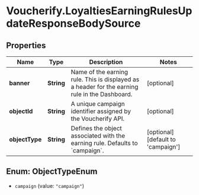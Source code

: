 # Voucherify.LoyaltiesEarningRulesUpdateResponseBodySource

## Properties

Name | Type | Description | Notes
------------ | ------------- | ------------- | -------------
**banner** | **String** | Name of the earning rule. This is displayed as a header for the earning rule in the Dashboard. | [optional] 
**objectId** | **String** | A unique campaign identifier assigned by the Voucherify API. | [optional] 
**objectType** | **String** | Defines the object associated with the earning rule. Defaults to &#x60;campaign&#x60;. | [optional] [default to &#39;campaign&#39;]



## Enum: ObjectTypeEnum


* `campaign` (value: `"campaign"`)




